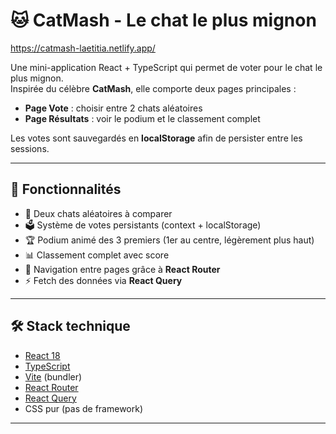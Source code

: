 # 🐱 CatMash - Le chat le plus mignon

https://catmash-laetitia.netlify.app/ 

Une mini-application React + TypeScript qui permet de voter pour le chat le plus mignon.  
Inspirée du célèbre **CatMash**, elle comporte deux pages principales :

- **Page Vote** : choisir entre 2 chats aléatoires
- **Page Résultats** : voir le podium et le classement complet

Les votes sont sauvegardés en **localStorage** afin de persister entre les sessions.

---

## 🚀 Fonctionnalités

- 🎲 Deux chats aléatoires à comparer
- 🗳️ Système de votes persistants (context + localStorage)
- 🏆 Podium animé des 3 premiers (1er au centre, légèrement plus haut)
- 📊 Classement complet avec score
- 🔄 Navigation entre pages grâce à **React Router**
- ⚡ Fetch des données via **React Query**

---

## 🛠️ Stack technique

- [React 18](https://react.dev/)
- [TypeScript](https://www.typescriptlang.org/)
- [Vite](https://vitejs.dev/) (bundler)
- [React Router](https://reactrouter.com/)
- [React Query](https://tanstack.com/query/latest)
- CSS pur (pas de framework)

---

